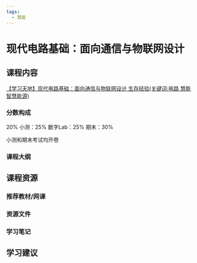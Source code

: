 ```yaml
---
tags:
  - 慧能
---
```


# 现代电路基础：面向通信与物联网设计

## 课程内容

[【学习天地】现代电路基础：面向通信与物联网设计 生存经验(关键词:电路 慧能 智慧能源)](https://www.cc98.org/topic/6129766)

### 分数构成

20%	小测：25% 数字Lab：25% 期末：30%

小测和期末考试均开卷

### 课程大纲



## 课程资源

### 推荐教材/网课

### 资源文件

### 学习笔记

## 学习建议



